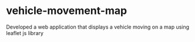 # vehicle-movement-map
Developed  a web application that displays a vehicle moving on a map using leaflet js library
